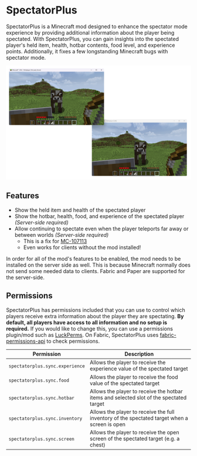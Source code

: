 # SpectatorPlus

SpectatorPlus is a Minecraft mod designed to enhance the spectator mode experience by providing additional information
about the player being spectated. With SpectatorPlus, you can gain insights into the spectated player's held item,
health, hotbar contents, food level, and experience points. Additionally, it fixes a few longstanding Minecraft bugs
with spectator mode.

![Screenshot showing two Minecraft instances, one spectating the other](img/demo.png?raw=true)

## Features

- Show the held item and health of the spectated player
- Show the hotbar, health, food, and experience of the spectated player *(Server-side required)*
- Allow continuing to spectate even when the player teleports far away or between worlds *(Server-side required)*
    - This is a fix for [MC-107113](https://bugs.mojang.com/browse/MC-107113)
    - Even works for clients without the mod installed!

In order for all of the mod's features to be enabled, the mod needs to be installed on the server side as well.
This is because Minecraft normally does not send some needed data to clients. Fabric and Paper are supported for the
server-side.

## Permissions

SpectatorPlus has permissions included that you can use to control which players receive extra information about the
player they are spectating. **By default, all players have access to all information and no setup is required.** If you
would like to change this, you can use a permissions plugin/mod such as [LuckPerms](https://luckperms.net/). On Fabric,
SpectatorPlus uses [fabric-permissions-api](https://github.com/lucko/fabric-permissions-api/) to check permissions.

| Permission                      | Description                                                                                   |
|---------------------------------|-----------------------------------------------------------------------------------------------|
| `spectatorplus.sync.experience` | Allows the player to receive the experience value of the spectated target                     |
| `spectatorplus.sync.food`       | Allows the player to receive the food value of the spectated target                           |
| `spectatorplus.sync.hotbar`     | Allows the player to receive the hotbar items and selected slot of the spectated target       |
| `spectatorplus.sync.inventory`  | Allows the player to receive the full inventory of the spectated target when a screen is open |
| `spectatorplus.sync.screen`     | Allows the player to receive the open screen of the spectated target (e.g. a chest)           |
